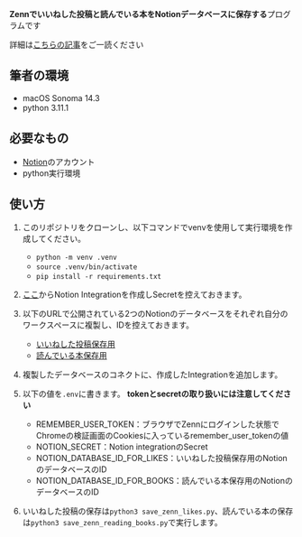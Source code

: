 **Zennでいいねした投稿と読んでいる本をNotionデータベースに保存する**プログラムです

詳細は[こちらの記事]()をご一読ください

## 筆者の環境

- macOS Sonoma 14.3
- python 3.11.1

## 必要なもの

- [Notion](https://www.notion.so/)のアカウント
- python実行環境

## 使い方

1. このリポジトリをクローンし、以下コマンドでvenvを使用して実行環境を作成してください。
   - `python -m venv .venv`
   - `source .venv/bin/activate`
   - `pip install -r requirements.txt`

2. [ここ](https://www.notion.so/my-integrations)からNotion Integrationを作成しSecretを控えておきます。
3. 以下のURLで公開されている2つのNotionのデータベースをそれぞれ自分のワークスペースに複製し、IDを控えておきます。
   - [いいねした投稿保存用](https://zealous-rosehip-7a8.notion.site/8d13f37a21914981840a995f70272d37?v=e498ea5550174a249f0dbae5af86b556&pvs=4)
   - [読んでいる本保存用](https://zealous-rosehip-7a8.notion.site/636574be4b7648349f217a735402b3ba?v=244e9c4d26b64af09889f84b10151689&pvs=4)
4. 複製したデータベースのコネクトに、作成したIntegrationを追加します。

5. 以下の値を`.env`に書きます。
   **tokenとsecretの取り扱いには注意してください**
   - REMEMBER_USER_TOKEN：ブラウザでZennにログインした状態でChromeの検証画面のCookiesに入っているremember_user_tokenの値
   - NOTION_SECRET：Notion integrationのSecret
   - NOTION_DATABASE_ID_FOR_LIKES：いいねした投稿保存用のNotionのデータベースのID
   - NOTION_DATABASE_ID_FOR_BOOKS：読んでいる本保存用のNotionのデータベースのID
6. いいねした投稿の保存は`python3 save_zenn_likes.py`、読んでいる本の保存は`python3 save_zenn_reading_books.py`で実行します。

